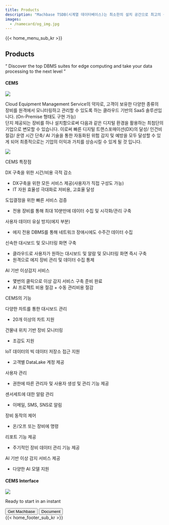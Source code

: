 ```yaml
---
title: Products
description: "Machbase TSDB(시계열 데이터베이스)는 최소한의 설치 공간으로 최고의 성능을 구현하는 세계에서 가장 빠른 시계열 데이터베이스입니다. 글로벌 성능 평가 기관인 TPC(Transaction Processing Performance Council)가 주관하는 성능 평가에서 2019년부터 'TPCx-IoT' 분야 1위를 차지하며 이 분야 국제 표준으로 등재되어 있습니다."
images:
  - /namecard/og_img.jpg
---
```


<head>
  <link rel="stylesheet" type="text/css" href="../css/common.css" />
  <link rel="stylesheet" type="text/css" href="../css/style.css" />
</head>
<body>
 {{< home_menu_sub_kr >}}
  <section class="product_sction0 section0">
    <div>
      <h2 class="sub_page_title">Products</h2>
      <p class="sub_page_titletext">
        “ Discover the top DBMS suites for edge computing and take your data
        processing to the next level ”
      </p>
    </div>
  </section>
  <div class="product-inner">
  <section class="section2 main_section2">
    <div>
      <h4 class="sub_title company-margin-top">CEMS</h4>
      <div class="bar"><img src="../img/bar.png" /></div>
    </div>
    <div class="product-sub-titlebox">
      <div>
        <p class="product-sub-title-text">       
          Cloud Equipment Management Service의 약자로, 고객이 보유한 다양한 종류의 장비를 원격에서 모니터링하고 관리할 수 있도록 하는 클라우드 기반의 SaaS 솔루션입니다.
          (On-Premise 형태도 구현 가능)<br>
          단지 제공되는 장비를 하나 설치함으로써 다음과 같은 디지털 환경을 활용하는 최첨단의 기업으로 변모할 수 있습니다.
          이로써 빠른 디지털 트랜스포매이션(DX)의 달성/ 인건비 절감/ 운영 시간 단축/ AI 기술을 통한 자동화된 위험 감지 및 예방을 모두 달성할 수 있게 되어 최종적으로는 기업의 이익과 가치를 상승시킬 수 있게 될 것 입니다. 
        </p>
      </div>
    </div>
  </section>
  <section class="neo_scroll_map_wrap">
    <div class="neo_scroll_map">
      <div ref="scrollLeft" class="cems_scroll_left">
        <div class="neo_scroll"><img src="../img/cems.png" /></div>
      </div>
      <div class="neo_scroll_right">
        <div class="neo_scorll_box_wrap">
          <div class="classic_sub_wrap">
            <div class="classic_sub">
              <div class="scroll-title-wrap">
                <p>CEMS 특장점</p>
              </div>
              <div class="scroll-contents-wrap">
              </div>
              <div class="scroll-sub-title-wrap">
                <p class="scroll-sub-text">DX 구축을 위한 시간/비용 극적 감소</p>
                <ul>
                  <li>
                    DX구축을 위한 모든 서비스 제공(사용자가 직접 구성도 가능)
                  </li>
                  <li>IT 자원 효율성 극대화로 저비용, 고효율 달성</li>
                </ul>
                <p class="scroll-sub-text">도입결정을 위한 빠른 서비스 검증</p>
                <ul>
                  <li>
                    전용 장비를 통해 최대 10분만에 데이터 수집 및 시각화/관리 구축
                  </li>
                </ul>
                <p class="scroll-sub-text">사용자 데이터 유실 방지(에지 부분)</p>
                <ul>
                  <li>에지 전용 DBMS를 통해 네트워크 장애시에도 수주간 데이터 수집</li>
                </ul>
                   <p class="scroll-sub-text">신속한 대시보드 및 모니터링 화면 구축</p>
                <ul>
                  <li>클라우드로 사용자가 원하는 대시보드 및 알람 및 모니터링 화면 즉시 구축</li>
                  <li>원격으로 에지 장비 관리 및 데이터 수집 통제</li>
                </ul>
                         <p class="scroll-sub-text">AI 기반 이상감지 서비스</p>
                <ul>
                  <li>몇번의 클릭으로 이상 감지 서비스 구축 준비 완료</li>
                  <li>AI 프로젝트 비용 절감 + 수동 관리비용 절감</li>
                </ul>
              </div>
            </div>
          </div>
          <div ref="classicSubWrapRef" class="neo_sub_wrap" id="scroll1">
            <div class="neo_sub product-link-bottom">
              <div class="scroll-title-wrap">
                <p>CEMS의 기능</p>
              </div>
              <div class="scroll-sub-title-wrap">
                <p class="scroll-sub-text">다양한 차트를 통한 대시보드 관리</p>
                <ul>
                  <li>
                    20개 이상의 차트 지원
                  </li>
                </ul>
                <p class="scroll-sub-text">건물내 위치 기반 장비 모니터링</p>
                <ul>
                  <li>
                    조감도 지원
                  </li>
                </ul>
                <p class="scroll-sub-text">IoT 데이터의 빅 데이터 저장소 접근 지원</p>
                <ul>
                  <li>고객별 DataLake 계정 제공</li>
                </ul>
                   <p class="scroll-sub-text">사용자 관리</p>
                <ul>
                  <li>권한에 따른 관리자 및 사용자 생성 및 관리 기능 제공</li>
                </ul>
                <p class="scroll-sub-text">센서세트에 대한 알람 관리</p>
                <ul>
                  <li>이메일, SMS, SNS로 알림</li>
                </ul>
                <p class="scroll-sub-text">장비 동작의 제어</p>
                <ul>
                  <li>온/오프 또는 장비에 명령</li>
                </ul>
                <p class="scroll-sub-text">리포트 기능 제공</p>
                <ul>
                  <li>주기적인 장비 데이터 관리 기능 제공</li>
                </ul>
                <p class="scroll-sub-text">AI 기반 이상 감지 서비스 제공</p>
                <ul>
                  <li>다양한 AI 모델 지원</li>
                </ul>
              </div>
            </div>
          </div>
        </div>
      </div>
    </div>
  </section>
  </div>
  <section>
    <h4 class="sub_title company-margin-top">CEMS Interface</h4>
    <div class="bar"><img src="../img/bar.png" /></div>
    <div class="neo_interface_wrap">
      <img class="neo_interface" src="../img/cems_interface.JPG" alt="" />
    </div>
  </section>
  <section>
    <div class="next-navi_wrap">
      <div class="next-navi">
        <div class="next-navi-wrap">
          <div class="next-navi-text-wrap">
            <p class="next-navi-text">Ready to start in an instant</p>
          </div>
          <div class="next-navi-btn-wrap">
            <button
              onclick="location.href='/kr/home/download'"
              class="next-navi-btn"
            >
              Get Machbase
            </button>
            <a href="https://machbase.com/neo"
              ><button class="next-navi-btn">Document</button></a
            >
          </div>
        </div>
      </div>
    </div>
  </section>
</body>
{{< home_footer_sub_kr >}}
